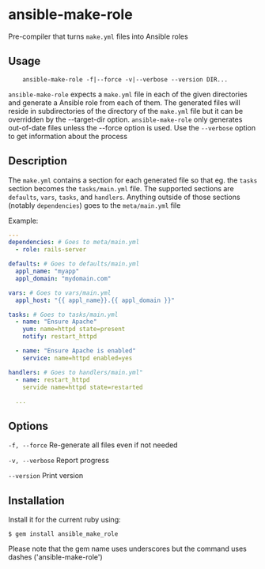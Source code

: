 # ansible-make-role

Pre-compiler that turns `make.yml` files into Ansible roles

## Usage

```shell
    ansible-make-role -f|--force -v|--verbose --version DIR...
```

`ansible-make-role` expects a `make.yml` file in each of the given directories
and generate a Ansible role from each of them. The generated files will reside
in subdirectories of the directory of the `make.yml` file but it can be
overridden by the --target-dir option. `ansible-make-role` only generates
out-of-date files unless the --force option is used. Use the `--verbose` option
to get information about the process

## Description

The `make.yml` contains a section for each generated file so that eg. the
`tasks` section becomes the `tasks/main.yml` file. The supported sections are
`defaults`, `vars`, `tasks`, and `handlers`. Anything outside of those sections
(notably `dependencies`) goes to the `meta/main.yml` file

Example:

```yaml
---
dependencies: # Goes to meta/main.yml
  - role: rails-server

defaults: # Goes to defaults/main.yml
  appl_name: "myapp"
  appl_domain: "mydomain.com"

vars: # Goes to vars/main.yml
  appl_host: "{{ appl_name}}.{{ appl_domain }}"

tasks: # Goes to tasks/main.yml
  - name: "Ensure Apache"
    yum: name=httpd state=present
    notify: restart_httpd

  - name: "Ensure Apache is enabled"
    service: name=httpd enabled=yes

handlers: # Goes to handlers/main.yml"
  - name: restart_httpd
    servide name=httpd state=restarted

  ...
```

## Options


`-f, --force`
        Re-generate all files even if not needed

`-v, --verbose`
        Report progress

`--version`
        Print version


## Installation

Install it for the current ruby using:

    $ gem install ansible_make_role

Please note that the gem name uses underscores but the command uses dashes ('ansible-make-role')

